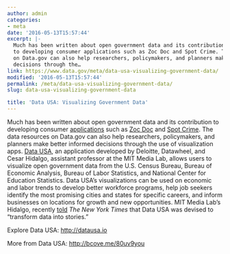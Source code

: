 ```yaml
---
author: admin
categories:
- meta
date: '2016-05-13T15:57:44'
excerpt: |-
  Much has been written about open government data and its contribution
  to developing consumer applications such as Zoc Doc and Spot Crime. The data resources
  on Data.gov can also help researchers, policymakers, and planners make better informed
  decisions through the…
link: https://www.data.gov/meta/data-usa-visualizing-government-data/
modified: '2016-05-13T15:57:44'
permalink: /meta/data-usa-visualizing-government-data/
slug: data-usa-visualizing-government-data

title: 'Data USA: Visualizing Government Data'
---
```


Much has been written about open government data and its contribution to developing consumer [applications](https://www.data.gov/applications) such as [Zoc Doc](https://www.zocdoc.com/) and [Spot Crime](http://www.spotcrime.com/). The data resources on Data.gov can also help researchers, policymakers, and planners make better informed decisions through the use of visualization apps. [Data USA](http://datausa.io/), an application developed by Deloitte, Datawheel, and Cesar Hidalgo, assistant professor at the MIT Media Lab, allows users to visualize open government data from the U.S. Census Bureau, Bureau of Economic Analysis, Bureau of Labor Statistics, and National Center for Education Statistics. Data USA’s visualizations can be used on economic and labor trends to develop better workforce programs, help job seekers identify the most promising cities and states for specific careers, and inform businesses on locations for growth and new opportunities. MIT Media Lab’s Hidalgo, recently [told](http://www.nytimes.com/2016/04/05/technology/datausa-government-data.html?_r=0) *The New York Times* that Data USA was devised to “transform data into stories.”

Explore Data USA: http://datausa.io

More from Data USA: <http://bcove.me/80uv9you>
